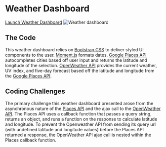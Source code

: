 <h1>Weather Dashboard</h1>
<a href="https://uxhawk.github.io/class-activities/week-06_Server-Side-APIs/homework/index.html">Launch Weather
    Dashboard</a>
<img src="https://lh3.googleusercontent.com/F0z2RgzOEqRkJwawjZUfH-wLTSg5fwBLaZayHTot7DqePGXzo90vT9qH9w-p2GC0slLj4yfQaqSmQ9mXsYDqOj_39q0PknrYHVY2SQSY5MPtYXe9nu1X7C5xQtf72VOvQJsycJtiZt91el1Lj6f-3Daml7h2PY9iVRSU3wtpjfxjyfHfPg44hjqzgwyR2j3VpZ_ToyvjoND3h-kmU_EJQqa3W6hNTtHWgz6Dsq_TaiAKVGiEU_cwggpLcZFltgNlBrfDmSeJy3Hb_L38pBopx45g7ZIZCPMSbwy35p0qxdFTfvIePawtjbbevfV9cM8o-bPLP5aOfZaeiVojUA3w0UG1uHQMnbC-Ykk0kMH2PI3RG8e37KTs7012I3qAa6slCff7b3J2ukxTO3WTjorQZiP7wLShx1Ckm8VXBuV2ifXAljzgyUZa69ydoMkkeFSxvL3bM934ZaFB1j6RiTQedPRl3bqDz-6r-IKt93g2HZdd4NxBIp2h3sEybn1d3eEcuM_ZYpcYnylBqRL1VzFQ3MdZGw6_TA-hC-5ms3uOXZyNVTYAi9m1KMaoOJBaP1MH8lovD_iFfqBLLR7V3DxouFOh8GWuveGaTUu8HAdd7IvNYj9NspOQArt45MJD27_nGPzzQUqXd3zDJDNodBUe-2jR8fHIU9Gv3CtZ28URkEoe7hrfldFNbE8ZwQZLSQ=w1156-h596-no"
    alt="Weather dashboard">

<h2>The Code</h2>
<p>This weather dashboard relies on <a href="https://getbootstrap.com/">Bootstrap CSS</a> to deliver styled UI
    components to the user. <a href="https://momentjs.com/">Moment.js</a> formats dates, <a
        href="https://developers.google.com/places/web-service/intro">Google Places API</a> autocompletes cities based
    off user input and returns the latitude and longitude of the selection. <a
        href="https://openweathermap.org/api">OpenWeather API</a> provides the current weather, UV index, and five-day
    forecast based off the latitude and longitude from the <a
        href="https://developers.google.com/places/web-service/intro">Google Places API</a>.
</p>

<h2>Coding Challenges</h2>
<p>The primary challenge this weather dashboard presented arose from the asynchronous nature of the <a
        href="https://developers.google.com/places/web-service/intro">Places API</a> and the ajax call to the <a
        href="https://openweathermap.org/api">OpenWeather API</a>. The Places API uses a callback function that passes a query string, returns an object, and runs a function on the response to calculate latitude and longitude. To prevent the Openweather API from sending its query url (with undefined latitude and longitude values) before the Places API returned a response, the OpenWeather API ajax call is nested within the Places callback function.
</p>



